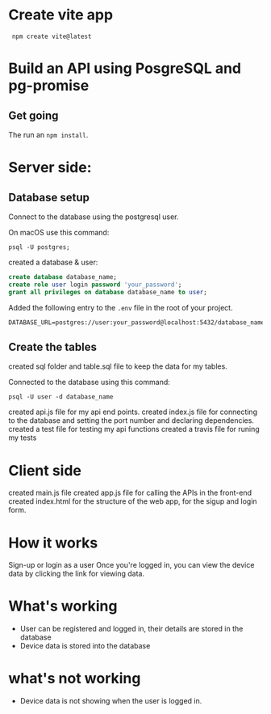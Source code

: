 # Create vite app

```
 npm create vite@latest
 ````

# Build an API using PosgreSQL and pg-promise

## Get going

The run an `npm install`.

# Server side:

## Database setup


Connect to the database using the postgresql user.

On macOS use this command:

```
psql -U postgres;
```

created a database & user:

```sql
create database database_name;
create role user login password 'your_password';
grant all privileges on database database_name to user;
```

Added the following entry to the `.env` file in the root of your project.

```
DATABASE_URL=postgres://user:your_password@localhost:5432/database_name
```

## Create the tables
created sql folder and table.sql file to keep the data for my tables.

Connected to the database using this command:

```
psql -U user -d database_name
```

created api.js file for my api end points.
created index.js file for connecting to the database and setting the port number and declaring dependencies.
created a test file for testing my api functions
created a travis file for runing my tests

# Client side

created main.js file 
created app.js file for calling the APIs in the front-end
created index.html for the structure of the web app, for the sigup and login form.


# How it works

Sign-up or login as a user
Once you're logged in, you can view the device data by clicking the link for viewing data.

# What's working

 - User can be registered and logged in, their details are stored in the database
 - Device data is stored into the database

 # what's not working

 - Device data is not showing when the user is logged in.
 